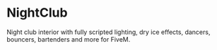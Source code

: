 # NightClub
Night club interior with fully scripted lighting, dry ice effects, dancers, bouncers, bartenders and more for FiveM.
